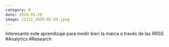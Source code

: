 ```yaml
--- 
category: B 
date: 2019-01-29 
image: /1172_2019-01-29.jpeg 
--- 
```


Interesante este aprendizaje para medir bien la marca a través de las RRSS #Analytics #Research